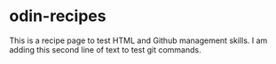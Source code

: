 # odin-recipes
This is a recipe page to test HTML and Github management skills.
I am adding this second line of text to test git commands.
